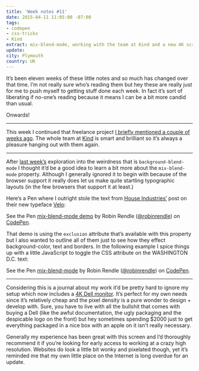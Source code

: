 ```yaml
---
title: 'Week notes #11'
date: 2015-04-11 11:05:00 -07:00
tags:
- codepen
- css-tricks
- Kind
extract: mix-blend-mode, working with the team at Kind and a new 4K screen
update: 
city: Plymouth
country: UK
---
```


It’s been eleven weeks of these little notes and so much has changed over that time. I’m not really sure who’s reading them but hey these are really just for me to push myself to getting stuff done each week. In fact it’s sort of liberating if no-one’s reading because it means I can be a bit more candid than usual.

Onwards!

***

This week I continued that freelance project [I briefly mentioned a couple of weeks ago](http://robinrendle.com/notes/week-notes-9/). The whole team at [Kind](http://madebykind.com) is smart and brilliant so it’s always a pleasure hanging out with them again.

***


After [last week’s](http://robinrendle.com/notes/week-notes/10) exploration into the weirdness that is `background-blend-mode` I thought it’d be a good idea to learn a bit more about the `mix-blend-mode` property. Although I generally ignored it to begin with because of the browser support it really does let us make quite startling typographic layouts (in the few browsers that support it at least.)

Here’s a Pen where I outright stole the text from [House Industries’](http://www.houseind.com/) post on their new typeface [Velo](http://houseindustries.cmail1.com/t/ViewEmail/y/68885BCE0F413AE5/B9C37F14E9781D9EA7F290B8E8FDC6A0):

<p data-height="668" data-theme-id="0" data-slug-hash="gbNjGm" data-default-tab="result" data-user="robinrendle" class='codepen'>See the Pen <a href='http://codepen.io/robinrendle/pen/gbNjGm/'>mix-blend-mode demo</a> by Robin Rendle (<a href='http://codepen.io/robinrendle'>@robinrendle</a>) on <a href='http://codepen.io'>CodePen</a>.</p>
<script async src="//assets.codepen.io/assets/embed/ei.js"></script>

That demo is using the `exclusion` attribute that’s available with this property but I also wanted to outline all of them just to see how they effect background-color, text and borders. In the following example I spice things up with a little JavaScript to toggle the CSS attribute on the WASHINGTON D.C. text:

<p data-height="700" data-theme-id="0" data-slug-hash="wBLyLg" data-default-tab="result" data-user="robinrendle" class='codepen'>See the Pen <a href='http://codepen.io/robinrendle/pen/wBLyLg/'>mix-blend-mode</a> by Robin Rendle (<a href='http://codepen.io/robinrendle'>@robinrendle</a>) on <a href='http://codepen.io'>CodePen</a>.</p>

***

Considering this is a journal about my work it’d be pretty hard to ignore my setup which now includes a [4K Dell monitor](http://www.amazon.co.uk/Dell-P2415Q-Premium-Widescreen-Monitor/dp/B00QAJ2MOM/ref=sr_1_1?ie=UTF8&qid=1427891619&sr=8-1&keywords=Dell+P2415Q+24+Inch+IPS+4K+UHD+Premium+Widescreen+Monitor#productDetails). It’s perfect for my own needs since it’s relatively cheap and the pixel density is a pure wonder to design + develop with. Sure, you have to live with all the bullshit that comes with buying a Dell (like the awful documentation, the ugly packaging and the despicable logo on the front) but hey sometimes spending $2000 just to get everything packaged in a nice box with an apple on it isn't really necessary.

Generally my experience has been great with this screen and I’d thoroughly recommend it if you’re looking for early access to working at a crazy high resolution. Websites do look a little bit wonky and pixelated though, yet it’s reminded me that my own little place on the Internet is long overdue for an update.
